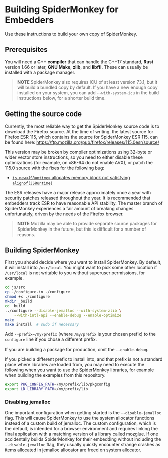 # Building SpiderMonkey for Embedders #

Use these instructions to build your own copy of SpiderMonkey.

## Prerequisites ##

You will need a **C++ compiler** that can handle the C++17 standard, **Rust**
version 1.66 or later, **GNU Make**, **zlib**, and **libffi**.
These can usually be installed with a package manager.

> **NOTE** SpiderMonkey also requires ICU of at least version 73.1, but
> it will build a bundled copy by default.
> If you have a new enough copy installed on your system, you can add
> `--with-system-icu` in the build instructions below, for a shorter
> build time.

## Getting the source code ##

Currently, the most reliable way to get the SpiderMonkey source code is
to download the Firefox source.
At the time of writing, the latest source for Firefox ESR 115, which
contains the source for SpiderMonkey ESR 115, can be found here:
https://ftp.mozilla.org/pub/firefox/releases/115.0esr/source/

This version may be broken by compiler optimizations using 32-byte or wider
vector store instructions, so you need to either disable these optimizations
(for example, on x86-64 do not enable AVX), or patch the 115.0 source with
the fixes for the following bug:

 - [`js_new<JSRuntime>` allocates memory block not satisfying
   `alignof(JSRuntime)`](https://bugzilla.mozilla.org/show_bug.cgi?id=1841040)

The ESR releases have a major release approximately once a year with
security patches released throughout the year.
It is recommended that embedders track ESR to have reasonable API
stability.
The master branch of SpiderMonkey experiences a fair amount of breaking
changes unfortunately, driven by the needs of the Firefox browser.

> **NOTE** Mozilla may be able to provide separate source packages for
> SpiderMonkey in the future, but this is difficult for a number of
> reasons.

## Building SpiderMonkey ##

First you should decide where you want to install SpiderMonkey.
By default, it will install into `/usr/local`.
You might want to pick some other location if `/usr/local` is not
writable to you without superuser permissions, for example.

```sh
cd js/src
cp ./configure.in ./configure
chmod +x ./configure
mkdir _build
cd _build
../configure --disable-jemalloc --with-system-zlib \
    --with-intl-api --enable-debug --enable-optimize
make
make install  # sudo if necessary
```

Add `--prefix=/my/prefix` (where `/my/prefix` is your chosen prefix) to
the `configure` line if you chose a different prefix.

If you are building a package for production, omit the `--enable-debug`.

If you picked a different prefix to install into, and that prefix is not
a standard place where libraries are loaded from, you may need to
execute the following when you want to use the SpiderMonkey libraries,
for example when building the examples from this repository.

```sh
export PKG_CONFIG_PATH=/my/prefix/lib/pkgconfig
export LD_LIBRARY_PATH=/my/prefix/lib
```

### Disabling jemalloc ###

One important configuration when getting started is the
`--disable-jemalloc` flag.
This will cause SpiderMonkey to use the system allocator functions
instead of a custom build of jemalloc.
The custom configuration, which is the default, is intended for a
browser environment and requires linking the final application with a
matching version of a library called mozglue.
If one accidentally builds SpiderMonkey for their embedding without
including the `--disable-jemalloc` flag, they usually quickly encounter
strange crashes as items allocated in jemalloc allocator are freed on
system allocator.
